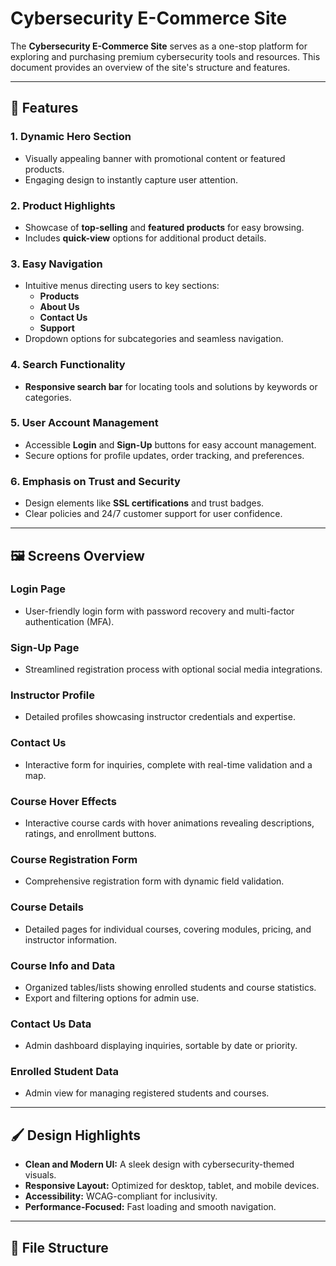 # Cybersecurity E-Commerce Site

The **Cybersecurity E-Commerce Site** serves as a one-stop platform for exploring and purchasing premium cybersecurity tools and resources. This document provides an overview of the site's structure and features.

---

## 🌟 Features

### **1. Dynamic Hero Section**
- Visually appealing banner with promotional content or featured products.
- Engaging design to instantly capture user attention.

### **2. Product Highlights**
- Showcase of **top-selling** and **featured products** for easy browsing.
- Includes **quick-view** options for additional product details.

### **3. Easy Navigation**
- Intuitive menus directing users to key sections:
  - **Products**
  - **About Us**
  - **Contact Us**
  - **Support**
- Dropdown options for subcategories and seamless navigation.

### **4. Search Functionality**
- **Responsive search bar** for locating tools and solutions by keywords or categories.

### **5. User Account Management**
- Accessible **Login** and **Sign-Up** buttons for easy account management.
- Secure options for profile updates, order tracking, and preferences.

### **6. Emphasis on Trust and Security**
- Design elements like **SSL certifications** and trust badges.
- Clear policies and 24/7 customer support for user confidence.

---

## 🖼️ Screens Overview

### **Login Page**
- User-friendly login form with password recovery and multi-factor authentication (MFA).

### **Sign-Up Page**
- Streamlined registration process with optional social media integrations.

### **Instructor Profile**
- Detailed profiles showcasing instructor credentials and expertise.

### **Contact Us**
- Interactive form for inquiries, complete with real-time validation and a map.

### **Course Hover Effects**
- Interactive course cards with hover animations revealing descriptions, ratings, and enrollment buttons.

### **Course Registration Form**
- Comprehensive registration form with dynamic field validation.

### **Course Details**
- Detailed pages for individual courses, covering modules, pricing, and instructor information.

### **Course Info and Data**
- Organized tables/lists showing enrolled students and course statistics.
- Export and filtering options for admin use.

### **Contact Us Data**
- Admin dashboard displaying inquiries, sortable by date or priority.

### **Enrolled Student Data**
- Admin view for managing registered students and courses.

---

## 🖌️ Design Highlights
- **Clean and Modern UI:** A sleek design with cybersecurity-themed visuals.
- **Responsive Layout:** Optimized for desktop, tablet, and mobile devices.
- **Accessibility:** WCAG-compliant for inclusivity.
- **Performance-Focused:** Fast loading and smooth navigation.

---

## 📂 File Structure
